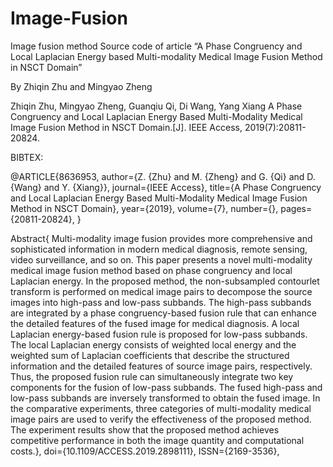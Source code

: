 # Image-Fusion
Image fusion method
Source code of article 
“A Phase Congruency and Local Laplacian Energy based Multi-modality Medical Image Fusion Method in NSCT Domain”

By Zhiqin Zhu and Mingyao Zheng

Zhiqin Zhu, Mingyao Zheng, Guanqiu Qi, Di Wang, Yang Xiang
A Phase Congruency and Local Laplacian Energy Based Multi-Modality Medical Image Fusion Method in NSCT Domain.[J]. IEEE Access, 2019(7):20811-20824.

BIBTEX:

@ARTICLE{8636953, 
author={Z. {Zhu} and M. {Zheng} and G. {Qi} and D. {Wang} and Y. {Xiang}}, 
journal={IEEE Access}, 
title={A Phase Congruency and Local Laplacian Energy Based Multi-Modality Medical Image Fusion Method in NSCT Domain}, 
year={2019}, 
volume={7}, 
number={}, 
pages={20811-20824}, 
}

Abstract{
Multi-modality image fusion provides more comprehensive and sophisticated information in modern medical diagnosis, 
remote sensing, video surveillance, and so on. This paper presents a novel multi-modality medical image fusion 
method based on phase congruency and local Laplacian energy. In the proposed method, the non-subsampled contourlet 
transform is performed on medical image pairs to decompose the source images into high-pass and low-pass subbands. 
The high-pass subbands are integrated by a phase congruency-based fusion rule that can enhance the detailed features of 
the fused image for medical diagnosis. A local Laplacian energy-based fusion rule is proposed for low-pass subbands. 
The local Laplacian energy consists of weighted local energy and the weighted sum of Laplacian coefficients that 
describe the structured information and the detailed features of source image pairs, respectively. 
Thus, the proposed fusion rule can simultaneously integrate two key components for the fusion of low-pass subbands. 
The fused high-pass and low-pass subbands are inversely transformed to obtain the fused image. 
In the comparative experiments, three categories of multi-modality medical image pairs are used to verify 
the effectiveness of the proposed method. The experiment results show that the proposed method achieves competitive 
performance in both the image quantity and computational costs.}, 
doi={10.1109/ACCESS.2019.2898111}, 
ISSN={2169-3536}, 


